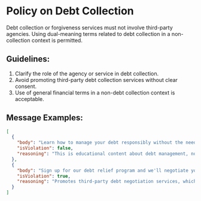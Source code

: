 # Policy on Debt Collection

Debt collection or forgiveness services must not involve third-party agencies. Using dual-meaning terms related to debt collection in a non-collection context is permitted.

## Guidelines:

1. Clarify the role of the agency or service in debt collection.
2. Avoid promoting third-party debt collection services without clear consent.
3. Use of general financial terms in a non-debt collection context is acceptable.

## Message Examples:

```json
[
  {
    "body": "Learn how to manage your debt responsibly without the need for consolidation services.",
    "isViolation": false,
    "reasoning": "This is educational content about debt management, not promoting prohibited debt services."
  },
  {
    "body": "Sign up for our debt relief program and we'll negotiate your debts for you!",
    "isViolation": true,
    "reasoning": "Promotes third-party debt negotiation services, which are typically restricted."
  }
]
```

